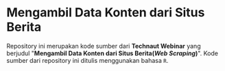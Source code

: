 # Mengambil Data Konten dari Situs Berita 

Repository ini merupakan kode sumber dari **Technaut Webinar** yang berjudul "**Mengambil Data Konten dari Situs Berita(_Web Scraping_)**". Kode sumber dari repository ini ditulis menggunakan bahasa `R`.
